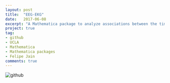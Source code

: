 ```yaml
---
layout: post
title:  "EEG-EKG"
date:   2017-06-08
excerpt: "A Mathematica package to analyze associations between the time-dependent power spectra of EEG and EKG signals. From my work with Felipe Jain."
project: true
tag:
- github
- UCLA
- Mathematica
- Mathematica packages
- Felipe Jain
comments: true
---
```


![github](https://nickwisniewski.com/EEG-EKG)
